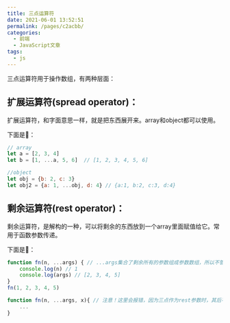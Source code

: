 ```yaml
---
title: 三点运算符
date: 2021-06-01 13:52:51
permalink: /pages/c2acbb/
categories:
  - 前端
  - JavaScript文章
tags:
  - js
---
```

三点运算符用于操作数组，有两种层面：

## 扩展运算符(spread operator)：

扩展运算符，和字面意思一样，就是把东西展开来。array和object都可以使用。

下面是🌰：

```js
// array
let a = [2, 3, 4]
let b = [1, ...a, 5, 6]  // [1, 2, 3, 4, 5, 6]

//object
let obj = {b: 2, c: 3}
let obj2 = {a: 1, ...obj, d: 4} // {a:1, b:2, c:3, d:4}
```

<!-- more -->

## 剩余运算符(rest operator)：

剩余运算符，是解构的一种，可以将剩余的东西放到一个array里面赋值给它。常用于函数参数传递。

下面是🌰：

``` js
function fn(n, ...args) { // ...args集合了剩余所有的参数组成参数数组，所以不管传入多少参数都能拿到
    console.log(n) // 1
    console.log(args) // [2, 3, 4, 5]
}
fn(1, 2, 3, 4, 5)

function fn(n, ...args, x){ // 注意！这里会报错，因为三点作为rest参数时，其后不能再出现任何参数！
    ...
}
```

